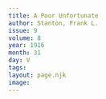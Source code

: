 ```yaml
---
title: A Poor Unfortunate
author: Stanton, Frank L.
issue: 9
volume: 8
year: 1916
month: 31
day: V
tags:
layout: page.njk
image:
---
```





